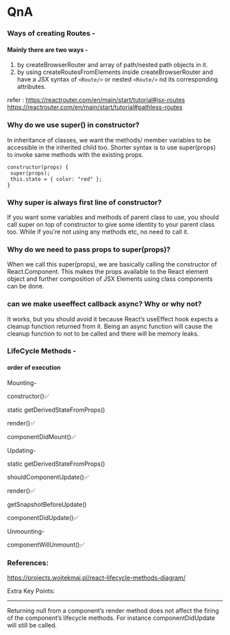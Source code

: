 # QnA

### Ways of creating Routes -

#### Mainly there are two ways -

1. by createBrowserRouter and array of path/nested path objects in it.
2. by using createRoutesFromElements inside createBrowserRouter and have a JSX syntax of ```<Route/>``` or nested ```<Route/>``` nd its corresponding attributes.

refer : https://reactrouter.com/en/main/start/tutorial#jsx-routes
https://reactrouter.com/en/main/start/tutorial#pathless-routes

### Why do we use super() in constructor?

In inheritance of classes, we want the methods/ member variables to be accessible in the inherited child too. Shorter syntax is to use super(props) to invoke same methods with the existing props.

```
constructor(props) {
 super(props);
 this.state = { color: "red" };
}
```

### Why super is always first line of constructor?

If you want some variables and methods of parent class to use, you should call super on top of constructor to give some identity to your parent class too. While if you're not using any methods etc, no need to call it.

### Why do we need to pass props to super(props)?

When we call this super(props), we are basically calling the constructor of React.Component. This makes the props available to the React element object and further composition of JSX Elements using class components can be done.

### can we make useeffect callback async? Why or why not?

It works, but you should avoid it because React’s useEffect hook expects a cleanup function returned from it. Being an async function will cause the cleanup function to not to be called and there will be memory leaks.

### LifeCycle Methods -

#### order of execution

Mounting-


constructor()✅

static getDerivedStateFromProps()

render()✅

componentDidMount()✅

Updating-


static getDerivedStateFromProps()

shouldComponentUpdate()✅

render()✅

getSnapshotBeforeUpdate()

componentDidUpdate()✅

Unmounting-


componentWillUnmount()✅

### References:

https://projects.wojtekmaj.pl/react-lifecycle-methods-diagram/

Extra Key Points:

---

Returning null from a component’s render method does not affect the firing of the component’s lifecycle methods. For instance componentDidUpdate will still be called.
